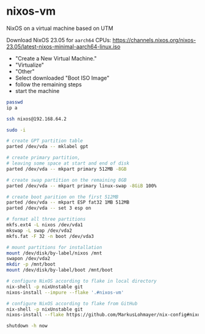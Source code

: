 # nixos-vm

NixOS on a virtual machine based on UTM

Download NixOS 23.05 for `aarch64` CPUs:
https://channels.nixos.org/nixos-23.05/latest-nixos-minimal-aarch64-linux.iso

- "Create a New Virtual Machine."
- "Virtualize"
- "Other"
- Select downloaded "Boot ISO Image"
- follow the remaining steps
- start the machine


```bash
passwd
ip a
```


```bash
ssh nixos@192.168.64.2

sudo -i

# create GPT partition table
parted /dev/vda -- mklabel gpt

# create primary partition,
# leaving some space at start and end of disk
parted /dev/vda -- mkpart primary 512MB -8GB

# create swap partition on the remaining 8GB
parted /dev/vda -- mkpart primary linux-swap -8GiB 100%

# create boot parition on the first 512MB
parted /dev/vda -- mkpart ESP fat32 1MB 512MB
parted /dev/vda -- set 3 esp on

# format all three partitions
mkfs.ext4 -L nixos /dev/vda1
mkswap -L swap /dev/vda2
mkfs.fat -F 32 -n boot /dev/vda3

# mount partitions for installation
mount /dev/disk/by-label/nixos /mnt
swapon /dev/vda2
mkdir -p /mnt/boot
mount /dev/disk/by-label/boot /mnt/boot

# configure NixOS according to flake in local directory
nix-shell -p nixUnstable git
nixos-install --impure --flake '.#nixos-vm'

# configure NixOS according to flake from GitHub
nix-shell -p nixUnstable git
nixos-install --flake https://github.com/MarkusLohmayer/nix-config#nixos-vm

shutdown -h now
```

